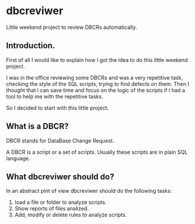 # dbcreviwer
Little weekend project to review DBCRs automatically.

## Introduction.
First of all I would like to explain how I got the idea to do this little weekend project.

I was in the office reviewing some DBCRs and was a very repetitive task, checking the style of the SQL scripts, trying to find defects on them. Then I thought that I can save time and focus on the logic of the scripts if I had a tool to help me with the repetitive tasks.

So I decided to start with this little project.

## What is a DBCR?

DBCR stands for DataBase Change Request.

A DBCR is a script or a set of scripts. Usually these scripts are in plain SQL language.

## What dbcreviwer should do?

In an abstract pint of view dbcreviwer should do the following tasks:

1. load a file or folder to analyze scripts.
2. Show reports of files analized.
3. Add, modify or delete rules to analyze scripts.
